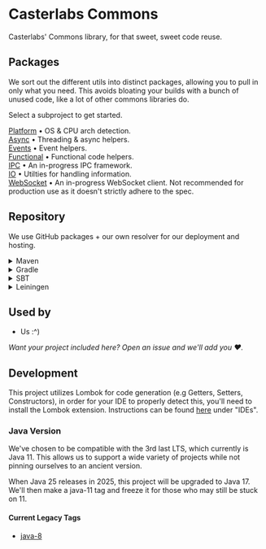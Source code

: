 # Casterlabs Commons

Casterlabs' Commons library, for that sweet, sweet code reuse.

## Packages

We sort out the different utils into distinct packages, allowing you to pull in only what you need. This avoids bloating your builds with a bunch of unused code, like a lot of other commons libraries do.

Select a subproject to get started.

[Platform](/platform/) &bull; OS & CPU arch detection.  
[Async](/async/) &bull; Threading & async helpers.  
[Events](/events/) &bull; Event helpers.  
[Functional](/functional/) &bull; Functional code helpers.  
[IPC](/ipc/) &bull; An in-progress IPC framework.  
[IO](/io/) &bull; Utilties for handling information.  
[WebSocket](/websocket/) &bull; An in-progress WebSocket client. Not recommended for production use as it doesn't strictly adhere to the spec.  

## Repository

We use GitHub packages + our own resolver for our deployment and hosting.

<details>
  <summary>Maven</summary>
  
  ```xml
  <repositories>
    <repository>
      <id>casterlabs-maven</id>
      <url>https://repo.casterlabs.co/maven</url>
    </repository>
  </repositories>
  ```
</details>

<details>
  <summary>Gradle</summary>
  
  ```gradle
allprojects {
	repositories {
		maven { url 'https://repo.casterlabs.co/maven' }
	}
}
  ```
</details>

<details>
  <summary>SBT</summary>
  
  ```
resolvers += "casterlabs-maven" at "https://repo.casterlabs.co/maven"
  ```
</details>

<details>
  <summary>Leiningen</summary>
  
  ```
:repositories [["casterlabs-maven" "https://repo.casterlabs.co/maven"]]
  ```
</details>

## Used by

- Us :^)

_Want your project included here? Open an issue and we'll add you ❤._

## Development

This project utilizes Lombok for code generation (e.g Getters, Setters, Constructors), in order for your IDE to properly detect this, you'll need to install the Lombok extension. Instructions can be found [here](https://projectlombok.org/setup/) under "IDEs".

### Java Version

We've chosen to be compatible with the 3rd last LTS, which currently is Java 11. This allows us to support a wide variety of projects while not pinning ourselves to an ancient version.

When Java 25 releases in 2025, this project will be upgraded to Java 17. We'll then make a java-11 tag and freeze it for those who may still be stuck on 11.

#### Current Legacy Tags
- [java-8](https://github.com/Casterlabs/Commons/tree/java-8)
